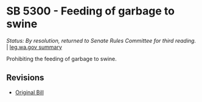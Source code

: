 # SB 5300 - Feeding of garbage to swine
*Status: By resolution, returned to Senate Rules Committee for third reading.* | [leg.wa.gov summary](https://app.leg.wa.gov/billsummary?BillNumber=5300&Year=2021)

Prohibiting the feeding of garbage to swine.

## Revisions
* [Original Bill](1/)